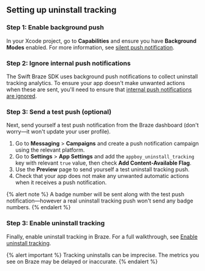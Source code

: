 ## Setting up uninstall tracking

### Step 1: Enable background push

In your Xcode project, go to **Capabilities** and ensure you have **Background Modes** enabled. For more information, see [silent push notification]({{site.baseurl}}/developer_guide/platforms/swift/push_notifications/silent/).

### Step 2: Ignore internal push notifications

The Swift Braze SDK uses background push notifications to collect uninstall tracking analytics. To ensure your app doesn't make unwanted actions when these are sent, you'll need to ensure that [internal push notifications are ignored]({{site.baseurl}}/developer_guide/platforms/swift/push_notifications/ignoring_internal/).

### Step 3: Send a test push (optional)

Next, send yourself a test push notification from the Braze dashboard (don't worry&#8212;it won't update your user profile).

1. Go to **Messaging** > **Campaigns** and create a push notification campaign using the relevant platform.
2. Go to **Settings** > **App Settings** and add the `appboy_uninstall_tracking` key with relevant `true` value, then check **Add Content-Available Flag**.
3. Use the **Preview** page to send yourself a test uninstall tracking push.
4. Check that your app does not make any unwanted automatic actions when it receives a push notification.

{% alert note %}
A badge number will be sent along with the test push notification&#8212;however a real uninstall tracking push won't send any badge numbers.
{% endalert %}

### Step 3: Enable uninstall tracking

Finally, enable uninstall tracking in Braze. For a full walkthrough, see [Enable uninstall tracking]({{site.baseurl}}/user_guide/data_and_analytics/tracking/uninstall_tracking/#uninstall-tracking).

{% alert important %}
Tracking uninstalls can be imprecise. The metrics you see on Braze may be delayed or inaccurate.
{% endalert %}
